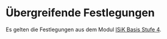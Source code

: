# Übergreifende Festlegungen

Es gelten die Festlegungen aus dem Modul [ISiK Basis Stufe 4](https://simplifier.net/guide/isik-basis-401/Einfuehrung/UebergreifendeFestlegungen?version=current).
